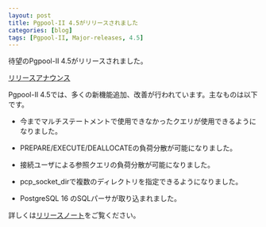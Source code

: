 ```yaml
---
layout: post
title: Pgpool-II 4.5がリリースされました
categories: [blog]
tags: [Pgpool-II, Major-releases, 4.5]
---
```

待望のPgpool-II 4.5がリリースされました。

[リリースアナウンス](https://www.pgpool.net/mediawiki/jp/index.php/%E3%83%A1%E3%82%A4%E3%83%B3%E3%83%9A%E3%83%BC%E3%82%B8#Pgpool-II_4.5.0_.E3.83.AA.E3.83.AA.E3.83.BC.E3.82.B9_.282023.2F12.2F12.29)

Pgpool-II 4.5では、多くの新機能追加、改善が行われています。主なものは以下です。

- 今までマルチステートメントで使用できなかったクエリが使用できるようになりました。

- PREPARE/EXECUTE/DEALLOCATEの負荷分散が可能になりました。

- 接続ユーザによる参照クエリの負荷分散が可能になりました。

- pcp_socket_dirで複数のディレクトリを指定できるようになりました。 

- PostgreSQL 16 のSQLパーサが取り込まれました。

詳しくは[リリースノート](https://www.pgpool.net/docs/45/ja/html/release-4-5-0.html)をご覧ください。
